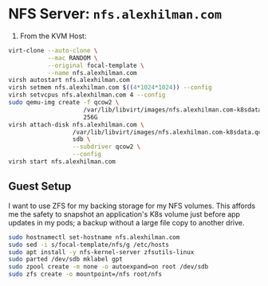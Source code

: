 # NFS Server: `nfs.alexhilman.com`

1. From the KVM Host:

```bash
virt-clone --auto-clone \
           --mac RANDOM \
           --original focal-template \
           --name nfs.alexhilman.com
virsh autostart nfs.alexhilman.com
virsh setmem nfs.alexhilman.com $((4*1024*1024)) --config
virsh setvcpus nfs.alexhilman.com 4 --config
sudo qemu-img create -f qcow2 \
                     /var/lib/libvirt/images/nfs.alexhilman.com-k8sdata.qcow2 \
                     256G
virsh attach-disk nfs.alexhilman.com \
                  /var/lib/libvirt/images/nfs.alexhilman.com-k8sdata.qcow2 \
                  sdb \
                  --subdriver qcow2 \
                  --config
virsh start nfs.alexhilman.com
```

## Guest Setup

I want to use ZFS for my backing storage for my NFS volumes. This affords me the safety to snapshot an application's K8s volume just before app updates in my pods; a backup without a large file copy to another drive.

```bash
sudo hostnamectl set-hostname nfs.alexhilman.com
sudo sed -i s/focal-template/nfs/g /etc/hosts
sudo apt install -y nfs-kernel-server zfsutils-linux
sudo parted /dev/sdb mklabel gpt
sudo zpool create -m none -o autoexpand=on root /dev/sdb
sudo zfs create -o mountpoint=/nfs root/nfs
```